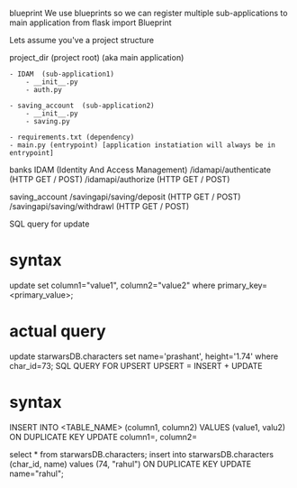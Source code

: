 blueprint
We use blueprints so we can register multiple sub-applications to main application
from flask import Blueprint

Lets assume you've a project structure

project_dir  (project root)   (aka main application)

    - IDAM  (sub-application1)
        - __init__.py
        - auth.py 
        
    - saving_account  (sub-application2)
        - __init__.py
        - saving.py
        
    - requirements.txt (dependency)
    - main.py (entrypoint) [application instatiation will always be in entrypoint]
    
banks
IDAM (Identity And Access Management)
    <home-url>/idamapi/authenticate   (HTTP GET / POST)
    <home-url>/idamapi/authorize      (HTTP GET / POST)

saving_account
    <home-url>/savingapi/saving/deposit    (HTTP GET / POST)
    <home-url>/savingapi/saving/withdrawl   (HTTP GET / POST)
    
SQL query for update
# syntax
update <table-name> set column1="value1", column2="value2" where primary_key=<primary_value>;

# actual query
update starwarsDB.characters set name='prashant', height='1.74' where char_id=73;
SQL QUERY FOR UPSERT
UPSERT = INSERT + UPDATE
# syntax
INSERT INTO <TABLE_NAME> (column1, column2) VALUES (value1, valu2) ON DUPLICATE KEY UPDATE column1=<value1>, column2=<value2>


select * from starwarsDB.characters;
insert into starwarsDB.characters (char_id, name) values (74, "rahul") ON DUPLICATE KEY UPDATE name="rahul";
